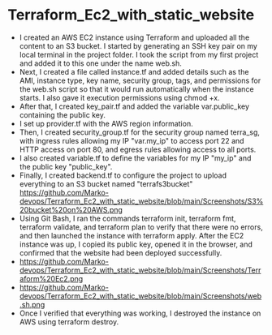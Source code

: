 # Terraform_Ec2_with_static_website

- I created an AWS EC2 instance using Terraform and uploaded all the content to an S3 bucket. I started by generating an SSH key pair on my local terminal in the project folder. I took the script from my first project and added it to this one under the name web.sh.
- Next, I created a file called instance.tf and added details such as the AMI, instance type, key name, security group, tags, and permissions for the web.sh script so that it would run automatically when the instance starts. I also gave it execution permissions using chmod +x.
- After that, I created key_pair.tf and added the variable var.public_key containing the public key.
-  I set up provider.tf with the AWS region information.
-  Then, I created security_group.tf for the security group named terra_sg, with ingress rules allowing my IP "var.my_ip" to access port 22 and HTTP access on port 80, and egress rules allowing access to all ports.
- I also created variable.tf to define the variables for my IP "my_ip" and the public key "public_key".
- Finally, I created backend.tf to configure the project to upload everything to an S3 bucket named "terrafs3bucket" https://github.com/Marko-devops/Terraform_Ec2_with_static_website/blob/main/Screenshots/S3%20bucket%20on%20AWS.png
- Using Git Bash, I ran the commands terraform init, terraform fmt, terraform validate, and terraform plan to verify that there were no errors, and then launched the instance with terraform apply. After the EC2 instance was up, I copied its public key, opened it in the browser, and confirmed that the website had been deployed successfully.
- https://github.com/Marko-devops/Terraform_Ec2_with_static_website/blob/main/Screenshots/Terraform%20Ec2.png
- https://github.com/Marko-devops/Terraform_Ec2_with_static_website/blob/main/Screenshots/web.sh.png
- Once I verified that everything was working, I destroyed the instance on AWS using terraform destroy.
